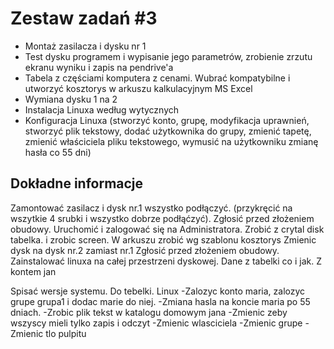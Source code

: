 # Zestaw zadań #3

* Montaż zasilacza i dysku nr 1
* Test dysku programem i wypisanie jego parametrów, zrobienie zrzutu ekranu wyniku i zapis na pendrive'a
* Tabela z częściami komputera z cenami. Wubrać kompatybilne i utworzyć kosztorys w arkuszu kalkulacyjnym MS Excel
* Wymiana dysku 1 na 2
* Instalacja Linuxa według wytycznych
* Konfiguracja Linuxa (stworzyć konto, grupę, modyfikacja uprawnień, stworzyć plik tekstowy, dodać użytkownika do grupy, zmienić tapetę, zmienić właściciela pliku tekstowego, wymusić na użytkowniku zmianę hasła co 55 dni)

## Dokładne informacje


Zamontować zasilacz i dysk nr.1 wszystko podłączyć. (przykręcić 
na wszytkie 4 srubki i wszystko dobrze podłąćzyć). 
Zgłosić przed złożeniem obudowy. 
Uruchomić i zalogować się na Administratora. 
Zrobić z crytal disk tabelka. i zrobic screen. 
W arkuszu zrobić wg szablonu kosztorys 
Zmienic dysk na dysk nr.2 zamiast nr.1 
Zgłosić przed złożeniem obudowy. 
Zainstalować linuxa na całej przestrzeni dyskowej. 
Dane z tabelki co i jak. Z kontem jan 

Spisać wersje systemu. Do tebelki. 
Linux 
-Zalozyc konto maria, zalozyc grupe grupa1 i dodac marie do niej. 
-Zmiana hasla na koncie maria po 55 dniach. 
-Zrobic plik tekst w katalogu domowym jana 
-Zmienic zeby wszyscy mieli tylko zapis i odczyt 
-Zmienic wlasciciela 
-Zmienic grupe 
-Zmienic tlo pulpitu

